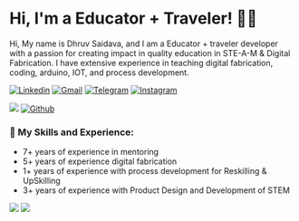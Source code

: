 <!-- Greeting -->
# Hi, I'm a Educator + Traveler! :wave::smiley:

<!--Introduction -->
Hi, My name is Dhruv Saidava, and I am a Educator + traveler developer with a passion for creating impact in quality education in STE-A-M & Digital Fabrication. I have extensive experience in teaching digital fabrication, coding, arduino, IOT, and process development.<br>

<!-- Your badges -->
[![Linkedin](https://img.shields.io/badge/-DhruvSaidava-blue?style=flat&logo=Linkedin&logoColor=white)](https://www.linkedin.com/in/dhruvsaidava)
[![Gmail](https://img.shields.io/badge/-dhruvsaidava@gmail.com-c14438?style=flat&logo=Gmail&logoColor=white)](mailto:dhruvsaidava@gmail.com)
[![Telegram](https://img.shields.io/badge/-@dhruvsaidava-blue?style=flat&logo=Telegram&logoColor=white)](https://t.me/dhruvsaidava)
[![Instagram](https://img.shields.io/badge/-dhruvsaidava-c13584?style=flat&labelColor=c13584&logo=instagram&logoColor=white)](https://www.instagram.com/dhruvsaidava)

<!-- Profile View Count and GitStats -->
![](https://komarev.com/ghpvc/?username=dhruvsaidava&style=flat)
[![Github](https://img.shields.io/badge/-dhruvsaidava-black?style=flat&labelColor=black&logo=github&logoColor=white)](https://gitstats.me/dhruvsaidava)


### 💼  My Skills and Experience:
* 7+ years of experience in mentoring
* 5+ years of experience digital fabrication
* 1+ years of experience with process development for Reskilling & UpSkilling
* 3+ years of experience with Product Design and Development of STEM

<picture>
<source 
  srcset="https://github-readme-stats.vercel.app/api?username=dhruvsaidava&hide_border=true&show_icons=true&theme=dark"
  media="(prefers-color-scheme: dark)"
/>
<source
  srcset="https://github-readme-stats.vercel.app/api?username=dhruvsaidava&hide_border=true&show_icons=true"
  media="(prefers-color-scheme: light), (prefers-color-scheme: no-preference)"
/>
<img src="https://github-readme-stats.vercel.app/api?username=dhruvsaidava&hide_border=true&show_icons=true" />
</picture>

<picture>
<source 
  srcset="https://github-readme-stats.vercel.app/api/top-langs/?username=dhruvsaidava&layout=compact&hide_border=true&langs_count=8&show_icons=true&theme=dark"
  media="(prefers-color-scheme: dark)"
/>
<source
  srcset="https://github-readme-stats.vercel.app/api/top-langs/?username=dhruvsaidava&layout=compact&hide_border=true&langs_count=8&show_icons=true"
  media="(prefers-color-scheme: light), (prefers-color-scheme: no-preference)"
/>
<img src="https://github-readme-stats.vercel.app/api/top-langs/?username=dhruvsaidava&layout=compact&hide_border=true&langs_count=8&show_icons=true" />
</picture>

